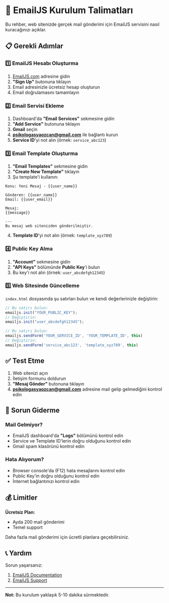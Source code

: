 # 📧 EmailJS Kurulum Talimatları

Bu rehber, web sitenizde gerçek mail gönderimi için EmailJS servisini nasıl kuracağınızı açıklar.

## 📋 Gerekli Adımlar

### 1️⃣ EmailJS Hesabı Oluşturma

1. [EmailJS.com](https://www.emailjs.com/) adresine gidin
2. **"Sign Up"** butonuna tıklayın
3. Email adresinizle ücretsiz hesap oluşturun
4. Email doğrulamasını tamamlayın

### 2️⃣ Email Servisi Ekleme

1. Dashboard'da **"Email Services"** sekmesine gidin
2. **"Add Service"** butonuna tıklayın
3. **Gmail** seçin
4. **psikologasyaozcan@gmail.com** ile bağlantı kurun
5. **Service ID**'yi not alın (örnek: `service_abc123`)

### 3️⃣ Email Template Oluşturma

1. **"Email Templates"** sekmesine gidin
2. **"Create New Template"** tıklayın
3. Şu template'i kullanın:

```
Konu: Yeni Mesaj - {{user_name}}

Gönderen: {{user_name}}
Email: {{user_email}}

Mesaj:
{{message}}

---
Bu mesaj web sitenizden gönderilmiştir.
```

4. **Template ID**'yi not alın (örnek: `template_xyz789`)

### 4️⃣ Public Key Alma

1. **"Account"** sekmesine gidin
2. **"API Keys"** bölümünde **Public Key**'i bulun
3. Bu key'i not alın (örnek: `user_abcdefgh12345`)

### 5️⃣ Web Sitesinde Güncelleme

`index.html` dosyasında şu satırları bulun ve kendi değerlerinizle değiştirin:

```javascript
// Bu satırı bulun:
emailjs.init("YOUR_PUBLIC_KEY");
// Değiştirin:
emailjs.init("user_abcdefgh12345");

// Bu satırı bulun:
emailjs.sendForm('YOUR_SERVICE_ID', 'YOUR_TEMPLATE_ID', this)
// Değiştirin:
emailjs.sendForm('service_abc123', 'template_xyz789', this)
```

## ✅ Test Etme

1. Web sitenizi açın
2. İletişim formunu doldurun
3. **"Mesaj Gönder"** butonuna tıklayın
4. **psikologasyaozcan@gmail.com** adresine mail gelip gelmediğini kontrol edin

## 🔧 Sorun Giderme

### Mail Gelmiyor?
- EmailJS dashboard'da **"Logs"** bölümünü kontrol edin
- Service ve Template ID'lerin doğru olduğunu kontrol edin
- Gmail spam klasörünü kontrol edin

### Hata Alıyorum?
- Browser console'da (F12) hata mesajlarını kontrol edin
- Public Key'in doğru olduğunu kontrol edin
- İnternet bağlantınızı kontrol edin

## 💰 Limitler

**Ücretsiz Plan:**
- Ayda 200 mail gönderimi
- Temel support

Daha fazla mail gönderimi için ücretli planlara geçebilirsiniz.

## 📞 Yardım

Sorun yaşarsanız:
1. [EmailJS Documentation](https://www.emailjs.com/docs/)
2. [EmailJS Support](https://www.emailjs.com/contact/)

---
**Not:** Bu kurulum yaklaşık 5-10 dakika sürmektedir. 